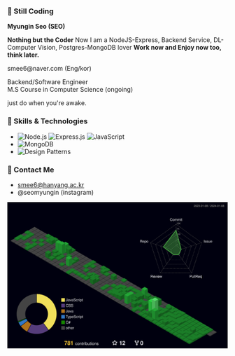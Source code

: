 ### 👋 Still Coding

<b>Myungin Seo (SEO) </b>
<br>
<p>
<b>Nothing but the Coder</b>
Now I am a NodeJS-Express, Backend Service, DL-Computer Vision, Postgres-MongoDB lover
<b>Work now and Enjoy now too, think later.</b>
</p>
<p>
smee6@naver.com (Eng/kor)<br>
</p>
Backend/Software Engineer <br>
M.S Course in Computer Science (ongoing)

<br>

just do when you're awake.

### 💼 Skills & Technologies
- ![Node.js](https://img.shields.io/badge/Node.js-green) ![Express.js](https://img.shields.io/badge/Express.js-skyblue) ![JavaScript](https://img.shields.io/badge/JavaScript-yellow)
- ![MongoDB](https://img.shields.io/badge/MongoDB-brown)
- ![Design Patterns](https://img.shields.io/badge/Design%20Patterns-pink)


### 🫠 Contact Me
- smee6@hanyang.ac.kr
- @seomyungin (instagram)

![](./profile-3d-contrib/profile-night-green.svg)
